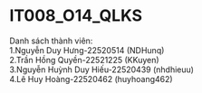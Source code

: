 ﻿# IT008_O14_QLKS
Danh sách thành viên:     
1.Nguyễn Duy Hưng-22520514 (NDHunq)      
2.Trần Hồng Quyền-22521225 (KKuyen)    
3.Nguyễn Huỳnh Duy Hiếu-22520439 (nhdhieuu)      
4.Lê Huy Hoàng-22520462 (huyhoang462)       
 
